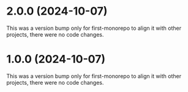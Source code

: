 # 2.0.0 (2024-10-07)

This was a version bump only for first-monorepo to align it with other projects, there were no code changes.

# 1.0.0 (2024-10-07)

This was a version bump only for first-monorepo to align it with other projects, there were no code changes.